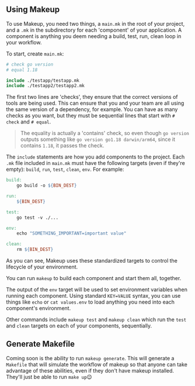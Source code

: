 ## Using Makeup

To use Makeup, you need two things, a `main.mk` in the root of your project, and a `.mk` in the subdirectory for each 'component' of your application. A component is anything you deem needing a build, test, run, clean loop in your workflow.

To start, create `main.mk`:
```makefile
# check go version
# equal 1.18

include ./testapp/testapp.mk
include ./testapp2/testapp2.mk
```

The first two lines are 'checks', they ensure that the correct versions of tools are being used. This can ensure that you and your team are all using the same version of a dependency, for example. You can have as many checks as you want, but they must be sequential lines that start with `# check` and `# equal`. 

> The equality is actually a 'contains' check, so even though `go version` outputs something like `go version go1.18 darwin/arm64`, since it contains `1.18`, it passes the check.

The `include` statements are how you add components to the project. Each `.mk` file included in `main.mk` must have the following targets (even if they're empty): `build`, `run`, `test`, `clean`, `env`. For example:
```makefile
build:
	go build -o ${BIN_DEST}

run:
	${BIN_DEST}

test:
	go test -v ./...

env:
	echo "SOMETHING_IMPORTANT=important value"

clean:
	rm ${BIN_DEST}
```

As you can see, Makeup uses these standardized targets to control the lifecycle of your environment.

You can run `makeup` to build each component and start them all, together.

The output of the `env` target will be used to set environment variables when running each component. Using standard `KEY=VALUE` syntax, you can use things like `echo` or `cat values.env` to load anything you need into each component's environment.

Other commands include `makeup test` and `makeup clean` which run the `test` and `clean` targets on each of your components, sequentially.

## Generate Makefile
Coming soon is the ability to run `makeup generate`. This will generate a `Makefile` that will simulate the workflow of makeup so that anyone can take advantage of these abilities, even if they don't have makeup installed. They'll just be able to run `make up`😉